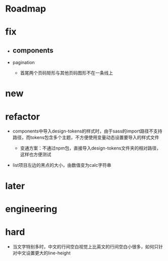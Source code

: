 # Roadmap

# fix

- ## components

- pagination
  - 首尾两个页码矩形与其他页码图形不在一条线上

# new

# refactor

- components中导入design-tokens的样式时，由于sass的import路径不支持路径，而tokens包含多个主题，不方便使用变量动态设置要导入的样式文件
  - 变通方案：不通过npm包，直接导入design-tokens文件夹的相对路径，这样也方便测试

- list项目左边的黑点的大小，由数值变为calc字符串

# later

# engineering

# hard

- 当文字特别多时，中文的行间空白视觉上比英文的行间空白小很多，如何只针对中文设置更大的line-height

